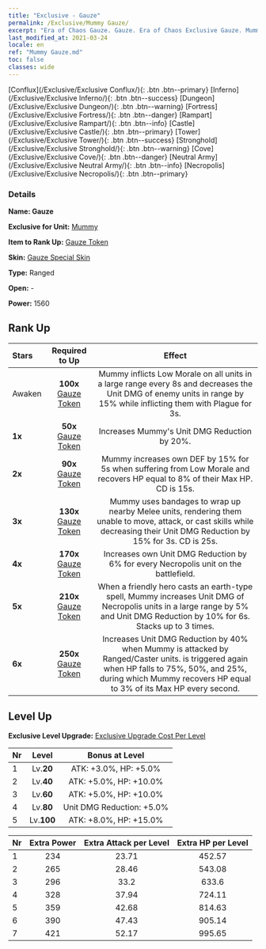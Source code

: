 ```yaml
---
title: "Exclusive - Gauze"
permalink: /Exclusive/Mummy Gauze/
excerpt: "Era of Chaos Gauze. Gauze. Era of Chaos Exclusive Gauze. Mummy Exclusive."
last_modified_at: 2021-03-24
locale: en
ref: "Mummy Gauze.md"
toc: false
classes: wide
---
```

 [Conflux](/Exclusive/Exclusive Conflux/){: .btn .btn--primary} [Inferno](/Exclusive/Exclusive Inferno/){: .btn .btn--success} [Dungeon](/Exclusive/Exclusive Dungeon/){: .btn .btn--warning} [Fortress](/Exclusive/Exclusive Fortress/){: .btn .btn--danger} [Rampart](/Exclusive/Exclusive Rampart/){: .btn .btn--info} [Castle](/Exclusive/Exclusive Castle/){: .btn .btn--primary} [Tower](/Exclusive/Exclusive Tower/){: .btn .btn--success} [Stronghold](/Exclusive/Exclusive Stronghold/){: .btn .btn--warning} [Cove](/Exclusive/Exclusive Cove/){: .btn .btn--danger} [Neutral Army](/Exclusive/Exclusive Neutral Army/){: .btn .btn--info} [Necropolis](/Exclusive/Exclusive Necropolis/){: .btn .btn--primary} 

### Details
 **Name: Gauze** 

 **Exclusive for Unit:** [Mummy](/units/Mummy/) 

 **Item to Rank Up:** [Gauze Token](/Items/con_981/)

 **Skin:** [Gauze Special Skin](/Items/con_649/)

 **Type:** Ranged

 **Open:** -

 **Power:** 1560

## Rank Up

  |     Stars    |  Required to Up | Effect |
  |:-------------|:---------------:|:---------------:|
  |  Awaken  | **100x** [Gauze Token](/Items/con_981/) | Mummy inflicts Low Morale on all units in a large range every 8s and decreases the Unit DMG of enemy units in range by 15% while inflicting them with Plague for 3s. |
  | **1x** <i class="fas fa-star"/> | **50x** [Gauze Token](/Items/con_981/) | Increases Mummy's Unit DMG Reduction by 20%. |
  | **2x** <i class="fas fa-star"/> | **90x** [Gauze Token](/Items/con_981/) | Mummy increases own DEF by 15% for 5s when suffering from Low Morale and recovers HP equal to 8% of their Max HP. CD is 15s. |
  | **3x** <i class="fas fa-star"/> | **130x** [Gauze Token](/Items/con_981/) | <Mummification> Mummy uses bandages to wrap up nearby Melee units, rendering them unable to move, attack, or cast skills while decreasing their Unit DMG Reduction by 15% for 3s. CD is 25s. |
  | **4x** <i class="fas fa-star"/> | **170x** [Gauze Token](/Items/con_981/) | Increases own Unit DMG Reduction by 6% for every Necropolis unit on the battlefield. |
  | **5x** <i class="fas fa-star"/> | **210x** [Gauze Token](/Items/con_981/) | When a friendly hero casts an earth-type spell, Mummy increases Unit DMG of Necropolis units in a large range by 5% and Unit DMG Reduction by 10% for 6s. Stacks up to 3 times. |
  | **6x** <i class="fas fa-star"/> | **250x** [Gauze Token](/Items/con_981/) | Increases Unit DMG Reduction by 40% when Mummy is attacked by Ranged/Caster units. <Mummification> is triggered again when HP falls to 75%, 50%, and 25%, during which Mummy recovers HP equal to 3% of its Max HP every second. |


## Level Up
 **Exclusive Level Upgrade:** [Exclusive Upgrade Cost Per Level](/Exclusive/ExclusiveUpgradeCostPerLevel/)

  |  Nr  |   Level  | Bonus at Level |
  |:-----|:--------:|:--------------:|
  | 1 | Lv.**20** | ATK: +3.0%, HP: +5.0% |
  | 2 | Lv.**40** | ATK: +5.0%, HP: +10.0% |
  | 3 | Lv.**60** | ATK: +5.0%, HP: +10.0% |
  | 4 | Lv.**80** | Unit DMG Reduction: +5.0% |
  | 5 | Lv.**100** | ATK: +8.0%, HP: +15.0% |


  |  Nr  |  Extra Power | Extra Attack per Level | Extra HP per Level |
  |:-----|:--------:|:--------:|:--------:|
  | 1 | 234 | 23.71 | 452.57 |
  | 2 | 265 | 28.46 | 543.08 |
  | 3 | 296 | 33.2 | 633.6 |
  | 4 | 328 | 37.94 | 724.11 |
  | 5 | 359 | 42.68 | 814.63 |
  | 6 | 390 | 47.43 | 905.14 |
  | 7 | 421 | 52.17 | 995.65 |



